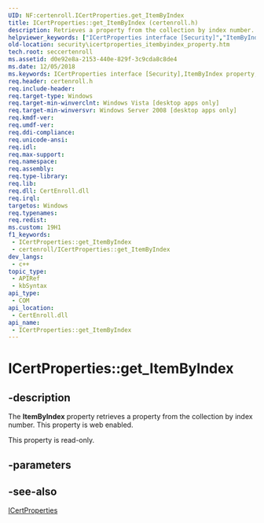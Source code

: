 ```yaml
---
UID: NF:certenroll.ICertProperties.get_ItemByIndex
title: ICertProperties::get_ItemByIndex (certenroll.h)
description: Retrieves a property from the collection by index number.
helpviewer_keywords: ["ICertProperties interface [Security]","ItemByIndex property","ICertProperties.ItemByIndex","ICertProperties.get_ItemByIndex","ICertProperties::ItemByIndex","ICertProperties::get_ItemByIndex","ItemByIndex property [Security]","ItemByIndex property [Security]","ICertProperties interface","certenroll/ICertProperties::ItemByIndex","certenroll/ICertProperties::get_ItemByIndex","get_ItemByIndex","security.icertproperties_itembyindex_property"]
old-location: security\icertproperties_itembyindex_property.htm
tech.root: seccertenroll
ms.assetid: d0e92e8a-2153-440e-829f-3c9cda8c8de4
ms.date: 12/05/2018
ms.keywords: ICertProperties interface [Security],ItemByIndex property, ICertProperties.ItemByIndex, ICertProperties.get_ItemByIndex, ICertProperties::ItemByIndex, ICertProperties::get_ItemByIndex, ItemByIndex property [Security], ItemByIndex property [Security],ICertProperties interface, certenroll/ICertProperties::ItemByIndex, certenroll/ICertProperties::get_ItemByIndex, get_ItemByIndex, security.icertproperties_itembyindex_property
req.header: certenroll.h
req.include-header: 
req.target-type: Windows
req.target-min-winverclnt: Windows Vista [desktop apps only]
req.target-min-winversvr: Windows Server 2008 [desktop apps only]
req.kmdf-ver: 
req.umdf-ver: 
req.ddi-compliance: 
req.unicode-ansi: 
req.idl: 
req.max-support: 
req.namespace: 
req.assembly: 
req.type-library: 
req.lib: 
req.dll: CertEnroll.dll
req.irql: 
targetos: Windows
req.typenames: 
req.redist: 
ms.custom: 19H1
f1_keywords:
 - ICertProperties::get_ItemByIndex
 - certenroll/ICertProperties::get_ItemByIndex
dev_langs:
 - c++
topic_type:
 - APIRef
 - kbSyntax
api_type:
 - COM
api_location:
 - CertEnroll.dll
api_name:
 - ICertProperties::get_ItemByIndex
---
```


# ICertProperties::get_ItemByIndex


## -description

The <b>ItemByIndex</b> property retrieves a property from the collection by index number. This property is web enabled.

This property is read-only.

## -parameters

## -see-also

<a href="/windows/desktop/api/certenroll/nn-certenroll-icertproperties">ICertProperties</a>

